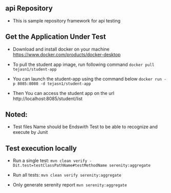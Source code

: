 ## api Repository
- This is sample repository framework for api testing

## Get the Application Under Test
- Download and install docker on your machine
https://www.docker.com/products/docker-desktop

- To pull the student app image, run following command 
`docker pull tejasn1/student-app`

- You can launch the student-app using the command below
`docker run -p 8085:8080 -d tejasn1/student-app`

- Then You can access the student app on the url http://localhost:8085/student/list

## Noted:
- Test files Name should be Endswith Test to be able to recognize and execute by Junit

## Test execution locally 
- Run a single test:
`mvn clean verify -Dit.test=testClassPathName#testMethodName serenity:aggregate`

- Run all tests:
`mvn clean verify serenity:aggregate`

- Only generate serenity report
`mvn serenity:aggregate`
